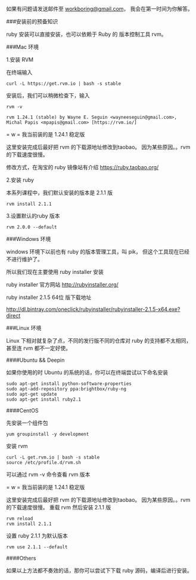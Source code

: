 如果有问题请发送邮件至 workboring@gmail.com，
我会在第一时间为你解答。

###安装前的预备知识

ruby 安装可以直接安装，也可以依赖于 Ruby 的 版本控制工具 rvm。


###Mac 环境

1.安装 RVM

在终端输入
	
	curl -L https://get.rvm.io | bash -s stable

安装后，我们可以稍微检查下，输入

	rvm -v
	
	rvm 1.24.1 (stable) by Wayne E. Seguin <wayneeseguin@gmail.com>, Michal Papis <mpapis@gmail.com> [https://rvm.io/]

= w = 我当前装的是 1.24.1 稳定版

这里安装完成后最好把 rvm 的下载源地址修改到taobao。
因为某些原因。。rvm的下载速度很慢。

修改方式，在淘宝的 ruby 镜像站有介绍 https://ruby.taobao.org/

2.安装 ruby

本系列课程中，我们默认安装的版本是 2.1.1 版

	rvm install 2.1.1

3.设置默认的ruby 版本

	
	rvm 2.0.0 --default
	

###Windows 环境

windows 环境下以前也有 ruby 的版本管理工具，叫 pik，
但这个工具现在已经不进行维护了。

所以我们现在主要使用 ruby installer 安装

ruby installer 官方网站 http://rubyinstaller.org/

ruby installer 2.1.5 64位 版下载地址

http://dl.bintray.com/oneclick/rubyinstaller/rubyinstaller-2.1.5-x64.exe?direct

###Linux 环境

Linux 下相对就复杂了点，不同的发行版不同的仓库对 ruby 的支持都不太相同，甚至连 rvm 都不一定好使。

####Ubuntu && Deepin

如果你使用的时 Ubuntu 的系统的话，你可以在终端尝试以下命名安装

	
	sudo apt-get install python-software-properties 
	sudo apt-add-repository ppa:brightbox/ruby-ng 
	sudo apt-get update 
	sudo apt-get install ruby2.1

####CentOS

先安装一个组件包

	yum groupinstall -y development
安装 rvm

	curl -L get.rvm.io | bash -s stable
	source /etc/profile.d/rvm.sh

可以通过 rvm -v 命令查看 rvm 版本

= w = 我当前装的是 1.24.1 稳定版

这里安装完成后最好把 rvm 的下载源地址修改到taobao。
因为某些原因。。rvm的下载速度很慢。
重载 rvm 然后安装 2.1.1 版

	rvm reload
	rvm install 2.1.1 
	
设置 ruby 2.1.1 为默认版本

	rvm use 2.1.1 --default
	
####Others

如果以上方法都不奏效的话，那你可以尝试下下载 ruby 源码，编译后进行安装。





